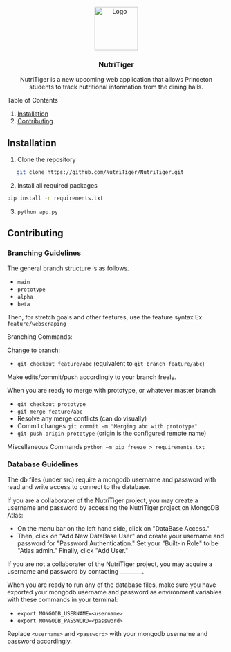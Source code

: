 <br />
<div align="center">
    <img src="static/media/logo.png" alt="Logo" width="100" height="100">

  <h3 align="center">NutriTiger</h3>

  <p align="center">
    NutriTiger is a new upcoming web application that allows Princeton students to track nutritional information from the dining halls.</a>
    <br />
  </p>
</div>

  <summary>Table of Contents</summary>
  <ol>
    <li>
      <a href="#installation">Installation</a>
    </li>
    <li><a href="#contributing">Contributing</a></li>
  </ol>

## Installation
1. Clone the repository
```sh
   git clone https://github.com/NutriTiger/NutriTiger.git
```
2. Install all required packages
```sh
pip install -r requirements.txt
```
3. ``python app.py``
## Contributing
### Branching Guidelines
The general branch structure is as follows.
- ``main``
- ``prototype``
- ``alpha``
- ``beta``

Then, for stretch goals and other features, use the feature syntax
Ex: ``feature/webscraping``

Branching Commands:

Change to branch:
- ``git checkout feature/abc`` (equivalent to ``git branch feature/abc``)

Make edits/commit/push accordingly to your branch freely.

When you are ready to merge with prototype, or whatever master branch
- ``git checkout prototype``
- ``git merge feature/abc``
- Resolve any merge conflicts (can do visually)
- Commit changes ``git commit -m "Merging abc with prototype"``
- ``git push origin prototype`` (origin is the configured remote name)


Miscellaneous Commands
``python –m pip freeze > requirements.txt``
### Database Guidelines
The db files (under src) require a mongodb username and password with read and write access to connect to the database. 

If you are a collaborater of the NutriTiger project, you may create a username and password by accessing the NutriTiger project on MongoDB Atlas: 
- On the menu bar on the left hand side, click on "DataBase Access."
- Then, click on "Add New DataBase User" and create your username and password for "Password Authentication." Set your "Built-in Role" to be "Atlas admin." Finally, click "Add User." 

If you are not a collaborater of the NutriTiger project, you may acquire a username and password by contacting ________.

When you are ready to run any of the database files, make sure you have exported your mongodb username and password as environment variables with these commands in your terminal:
- ``export MONGODB_USERNAME=<username>``
- ``export MONGODB_PASSWORD=<password>``

Replace ``<username>`` and ``<password>`` with your mongodb username and password accordingly.

